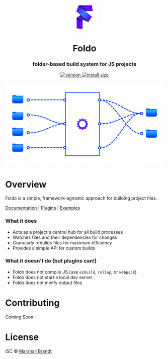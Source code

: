 <div align="center">
  <img src="https://github.com/foldo/foldo/raw/main/meta/foldo.png" alt="Foldo" width="80" />
</div>

<h1 align="center">Foldo</h1>
<h3 align="center">folder-based build system for JS projects</h3>
<div align="center">
  <a href="https://npmjs.org/package/foldo">
    <img src="https://badgen.net/npm/v/foldo/?color=42D" alt="version" />
  </a>
  <a href="https://packagephobia.com/result?p=foldo">
    <img src="https://badgen.net/packagephobia/install/foldo/?color=27D" alt="install size" />
  </a>
</div>
<br/>
<div align="center">
  <img src="https://github.com/foldo/foldo/raw/main/meta/build.gif" alt="How Foldo works" width=600 />
</div>

# Overview

Foldo is a simple, framework-agnostic approach for building project files.

[Documentation](https://foldo.dev) | [Plugins](https://github.com/foldo/plugins) | [Examples](https://github.com/foldo/examples)

### What it does
- Acts as a project's central hub for all build processes
- Watches files and their dependencies for changes
- Granularly rebuilds files for maximum efficiency
- Provides a simple API for custom builds

### What it doesn't do (but plugins can!)
- Foldo does not compile JS (use `esbuild`, `rollup`, or `webpack`)
- Foldo does not start a local dev server
- Foldo does not minify output files

# Contributing

Coming Soon

# License

ISC © [Marshall Brandt](https://m4r.sh)